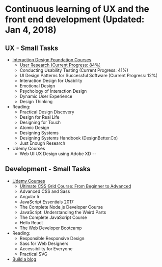 Continuous learning of UX and the front end development (Updated: Jan 4, 2018)
==============


## UX - Small Tasks
- [Interaction Design Foundation Courses](https://www.interaction-design.org/courses?r=candi-lemoine)
  - [User Research (Current Progress: 84%)](https://github.com/candicodeit/personal-goals/projects/1)
  - Conducting Usability Testing (Current Progress: 41%)
  - UI Design Patterns for Successful Software (Current Progress: 12%)
  - Interaction Design for Usability
  - Emotional Design
  - Psychology of Interaction Design
  - Dynamic User Experience
  - Design Thinking
- Reading:
  - Practical Design Discovery 
  - Design for Real Life
  - Designing for Touch
  - Atomic Design
  - Designing Systems 
  - Designing Systems Handbook (DesignBetter.Co)
  - Just Enough Research
- Udemy Courses
  - Web UI UX Design using Adobe XD
--  

## Development - Small Tasks
- [Udemy Courses](https://www.udemy.com/user/candi-lemoine/)
  - [Ultimate CSS Grid Course: From Beginner to Advanced](https://www.udemy.com/css-grid/learn/v4/content)
  - Advanced CSS and Sass
  - Angular 5
  - JavaScript Essentials 2017
  - The Complete Node.js Developer Course
  - JavaScript: Understanding the Weird Parts
  - The Complete JavaScript Course
  - Hello React
  - The Web Developer Bootcamp
- Reading: 
  - Responsible Responsive Design
  - Sass for Web Designers
  - Accessibility for Everyone
  - Practical SVG
- [Build a blog](https://github.com/candicodeit/githubpages/projects/1)


